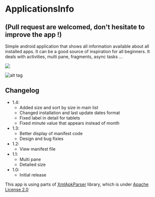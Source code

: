 # ApplicationsInfo

## (Pull request are welcomed, don't hesitate to improve the app !)

Simple android application that shows all information available about all installed apps.
It can be a good source of inspiration for all beginners. It deals with activities, multi pane, fragments, async tasks ... 

[<img src="https://developer.android.com/images/brand/en_app_rgb_wo_60.png">](https://play.google.com/store/apps/details?id=com.majeur.applicationsinfo)

![alt tag](https://raw.githubusercontent.com/MajeurAndroid/Applications-Info/master/web_res/device-2015-04-08-010322.png)

## Changelog

 * 1.4:
     * Added size and sort by size in main list
     * Changed installation and last update dates format
     * Fixed label in detail for tablets
     * Fixed minute value that appears instead of month
 * 1.3:
     * Better display of manifest code
     * Design and bug fixies
 * 1.2:
     * View manifest file
 * 1.1:
     * Multi pane
     * Detailed size
 * 1.0:
     * Initial release

This app is using parts of [XmlApkParser](http://code.google.com/p/xml-apk-parser/) library, which is under [Apache License 2.0](http://www.apache.org/licenses/LICENSE-2.0)


